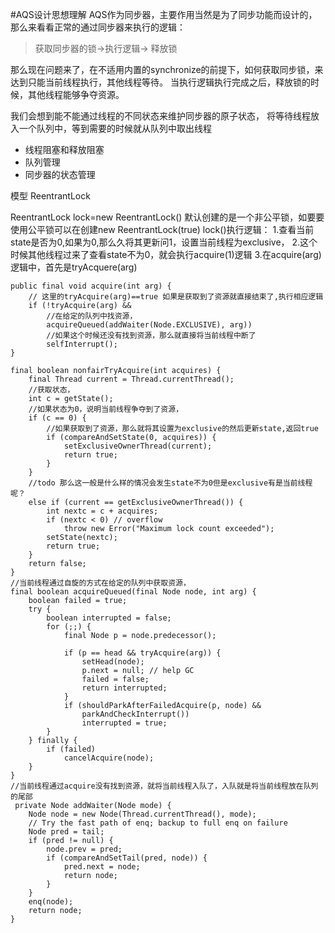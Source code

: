 #AQS设计思想理解
AQS作为同步器，主要作用当然是为了同步功能而设计的，那么来看看正常的通过同步器来执行的逻辑：
   > 获取同步器的锁->执行逻辑-> 释放锁    
   
那么现在问题来了，在不适用内置的synchronize的前提下，如何获取同步锁，来达到只能当前线程执行，其他线程等待。
当执行逻辑执行完成之后，释放锁的时候，其他线程能够争夺资源。

我们会想到能不能通过线程的不同状态来维护同步器的原子状态，
将等待线程放入一个队列中，等到需要的时候就从队列中取出线程
- 线程阻塞和释放阻塞
- 队列管理
- 同步器的状态管理


模型
ReentrantLock

ReentrantLock lock=new ReentrantLock()
默认创建的是一个非公平锁，如要要使用公平锁可以在创建new ReentrantLock(true)
lock()执行逻辑：
    1.查看当前state是否为0,如果为0,那么久将其更新问1，设置当前线程为exclusive，
    2.这个时候其他线程过来了查看state不为0，就会执行acquire(1)逻辑
    3.在acquire(arg)逻辑中，首先是tryAcquere(arg)

```
public final void acquire(int arg) {
    // 这里的tryAcquire(arg)==true 如果是获取到了资源就直接结束了,执行相应逻辑
    if (!tryAcquire(arg) &&
        //在给定的队列中找资源，
        acquireQueued(addWaiter(Node.EXCLUSIVE), arg))
        //如果这个时候还没有找到资源，那么就直接将当前线程中断了
        selfInterrupt();
}

final boolean nonfairTryAcquire(int acquires) {
    final Thread current = Thread.currentThread();
    //获取状态，
    int c = getState();
    //如果状态为0，说明当前线程争夺到了资源，
    if (c == 0) {
        //如果获取到了资源，那么就将其设置为exclusive的然后更新state,返回true
        if (compareAndSetState(0, acquires)) {
            setExclusiveOwnerThread(current);
            return true;
        }
    }
    //todo 那么这一般是什么样的情况会发生state不为0但是exclusive有是当前线程呢？
    else if (current == getExclusiveOwnerThread()) {
        int nextc = c + acquires;
        if (nextc < 0) // overflow
            throw new Error("Maximum lock count exceeded");
        setState(nextc);
        return true;
    }
    return false;
}
//当前线程通过自旋的方式在给定的队列中获取资源，
final boolean acquireQueued(final Node node, int arg) {
    boolean failed = true;
    try {
        boolean interrupted = false;
        for (;;) {
            final Node p = node.predecessor();

            if (p == head && tryAcquire(arg)) {
                setHead(node);
                p.next = null; // help GC
                failed = false;
                return interrupted;
            }
            if (shouldParkAfterFailedAcquire(p, node) &&
                parkAndCheckInterrupt())
                interrupted = true;
        }
    } finally {
        if (failed)
            cancelAcquire(node);
    }
}
//当前线程通过acquire没有找到资源，就将当前线程入队了，入队就是将当前线程放在队列的尾部
 private Node addWaiter(Node mode) {
    Node node = new Node(Thread.currentThread(), mode);
    // Try the fast path of enq; backup to full enq on failure
    Node pred = tail;
    if (pred != null) {
        node.prev = pred;
        if (compareAndSetTail(pred, node)) {
            pred.next = node;
            return node;
        }
    }
    enq(node);
    return node;
}
```
